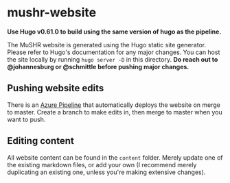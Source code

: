 # mushr-website

**Use Hugo v0.61.0 to build using the same version of hugo as the pipeline.**

The MuSHR website is generated using the Hugo static site generator. Please refer to Hugo's documentation for any major changes. You can host the site locally by running `hugo server -D` in this directory. <b>Do reach out to @johannesburg or @schmittle before pushing major changes.</b>

## Pushing website edits
There is an [Azure Pipeline](https://dev.azure.com/prl-mushr/mushr-website/_build) that automatically deploys the website on merge to master. Create a branch to make edits in, then merge to master when you want to push.

## Editing content
All website content can be found in the `content` folder. Merely update one of the existing markdown files, or add your own (I recommend merely duplicating an existing one, unless you're making extensive changes).
